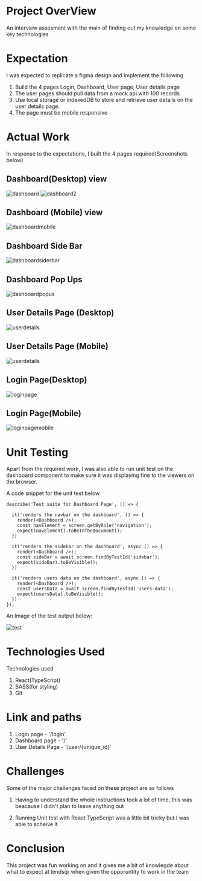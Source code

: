 # Project OverView

An interview assesment with the main of finding out my knowledge on some key technologies

# Expectation

I was expected to replicate a figma design and implement the following
1. Build the 4 pages Login, Dashboard, User page, User details page
2. The user pages should pull data from a mock api with 100 records
3. Use local storage or indexedDB to store and retrieve user details on the user details page.
4. The page must be mobile responsive
# Actual Work

In response to the expectations, I built the 4 pages required(Screenshots below)

 ## Dashboard(Desktop) view
 ![dashboard](src/assets/images/dashboard.png)
 ![dashboard2](src/assets/images/dashboard2.png)

 ## Dashboard (Mobile) view
 ![dashboardmobile](src/assets/images/dashboardmobile.png)

 ## Dashboard Side Bar
 ![dashboardsiderbar](src/assets/images/dashboardsidebar.png)

 ## Dashboard Pop Ups
 ![dashboardpopus](src/assets/images/popups.png)

 ## User Details Page (Desktop)
 ![userdetails](src/assets/images/userdetailspage.png)
 ## User Details Page (Mobile)
 ![userdetails](src/assets/images/userdetailspagemobile.png)

 ## Login Page(Desktop)
![loginpage](src/assets/images/loginpage.png)

## Login Page(Mobile)
![loginpagemobile](src/assets/images/loginpagemobile.png)

# Unit Testing

Apart from the required work, I was also able to run unit test on the dashboard component to make sure it was displaying fine to the viewers on the browser.

A code snippet for the unit test below

```
describe('Test suite for Dashboard Page', () => {

  it('renders the navbar on the dashboard', () => {
    render(<Dashboard />);
    const navElement = screen.getByRole('navigation');
    expect(navElement).toBeInTheDocument();
  })
  
  it('renders the sidebar on the dashboard', async () => {
    render(<Dashboard />);
    const sideBar = await screen.findByTestId('sidebar');
    expect(sideBar).toBeVisible();
  })
  
  it('renders users data on the dashboard', async () => {
    render(<Dashboard />);
    const usersData = await screen.findByTestId('users-data');
    expect(usersData).toBeVisible();
  })
});
```
An Image of the test output below:

![test](src/assets/images/test.png)

# Technologies Used
Technologies used 
1. React(TypeScript)
2. SASS(for styling)
3. Git

# Link and paths
1. Login page - '/login'
2. Dashboard page - '/'
3. User Details Page - '/user/{unique_id}'
# Challenges

Some of the major challenges faced on these project are as follows
1. Having to understand the whole instructions took a lot of time, this was beacause I didn't plan to leave anything out

2. Running Unit test with React TypeScript was a little bit tricky but I was able to acheive it

# Conclusion

This project was fun working on and it gives me a bit of knowlegde about what to expect at lendsqr when given the opporuntity to work in the team